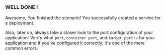 
<br>

### WELL DONE !

Awesome, You finished the scenario! You successfully created a service for a deployment. 

Also, later on, always take a closer look to the port configuration of your application:
Verify what `port`, `container port`, and `target port` is for your application and if you've configured it correctly.
It's one of the more common errors.